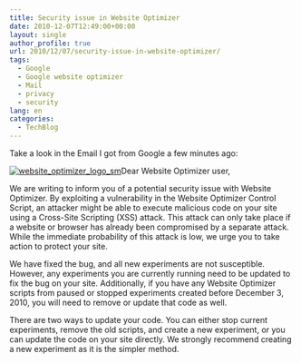 ```yaml
---
title: Security issue in Website Optimizer
date: 2010-12-07T12:49:00+00:00
layout: single
author_profile: true
url: 2010/12/07/security-issue-in-website-optimizer/
tags:
  - Google
  - Google website optimizer
  - Mail
  - privacy
  - security
lang: en
categories: 
  - TechBlog
---
```

Take a look in the Email I got from Google a few minutes ago:

[![website_optimizer_logo_sm](http://lh3.ggpht.com/_vaUVXcmC3OI/TP4mTOCIvlI/AAAAAAAADZk/ZdPdNLXmLvc/website_optimizer_logo_sm_thumb.gif?imgmax=800 "website_optimizer_logo_sm")](http://lh6.ggpht.com/_vaUVXcmC3OI/TP4mR6AImVI/AAAAAAAADZg/NuIjBac0rnM/s1600-h/website_optimizer_logo_sm%5B2%5D.gif)Dear Website Optimizer user,

We are writing to inform you of a potential security issue with Website Optimizer. By exploiting a vulnerability in the Website Optimizer Control Script, an attacker might be able to execute malicious code on your site using a Cross-Site Scripting (XSS) attack. This attack can only take place if a website or browser has already been compromised by a separate attack. While the immediate probability of this attack is low, we urge you to take action to protect your site.

We have fixed the bug, and all new experiments are not susceptible. However, any experiments you are currently running need to be updated to fix the bug on your site. Additionally, if you have any Website Optimizer scripts from paused or stopped experiments created before December 3, 2010, you will need to remove or update that code as well.

There are two ways to update your code. You can either stop current experiments, remove the old scripts, and create a new experiment, or you can update the code on your site directly. We strongly recommend creating a new experiment as it is the simpler method.
